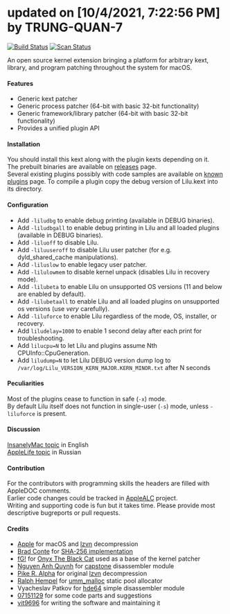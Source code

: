 updated on [10/4/2021, 7:22:56 PM] by TRUNG-QUAN-7
====

[![Build Status](https://github.com/acidanthera/Lilu/workflows/CI/badge.svg?branch=master)](https://github.com/acidanthera/Lilu/actions) [![Scan Status](https://scan.coverity.com/projects/16137/badge.svg?flat=1)](https://scan.coverity.com/projects/16137)

An open source kernel extension bringing a platform for arbitrary kext, library, and program patching throughout the system for macOS.

#### Features
- Generic kext patcher
- Generic process patcher (64-bit with basic 32-bit functionality)
- Generic framework/library patcher (64-bit with basic 32-bit functionality)
- Provides a unified plugin API

#### Installation
You should install this kext along with the plugin kexts depending on it.  
The prebuilt binaries are available on [releases](https://github.com/vit9696/Lilu/releases) page.  
Several existing plugins possibly with code samples are available on [known plugins](https://github.com/vit9696/Lilu/blob/master/KnownPlugins.md) page.
To compile a plugin copy the debug version of Lilu.kext into its directory.

#### Configuration
- Add `-liludbg` to enable debug printing (available in DEBUG binaries).
- Add `-liludbgall` to enable debug printing in Lilu and all loaded plugins (available in DEBUG binaries).
- Add `-liluoff` to disable Lilu.
- Add `-liluuseroff` to disable Lilu user patcher (for e.g. dyld_shared_cache manipulations).
- Add `-liluslow` to enable legacy user patcher.
- Add `-lilulowmem` to disable kernel unpack (disables Lilu in recovery mode).
- Add `-lilubeta` to enable Lilu on unsupported OS versions (11 and below are enabled by default).
- Add `-lilubetaall` to enable Lilu and all loaded plugins on unsupported os versions (use _very_ carefully).
- Add `-liluforce` to enable Lilu regardless of the mode, OS, installer, or recovery.
- Add `liludelay=1000` to enable 1 second delay after each print for troubleshooting.
- Add `lilucpu=N` to let Lilu and plugins assume Nth CPUInfo::CpuGeneration.
- Add `liludump=N` to let Lilu DEBUG version dump log to `/var/log/Lilu_VERSION_KERN_MAJOR.KERN_MINOR.txt` after N seconds

#### Peculiarities
Most of the plugins cease to function in safe (`-x`) mode.  
By default Lilu itself does not function in single-user (`-s`) mode, unless `-liluforce` is present.

#### Discussion
[InsanelyMac topic](http://www.insanelymac.com/forum/topic/321371-lilu-—-kext-and-process-patcher/) in English  
[AppleLife topic](https://applelife.ru/threads/lilu-patcher-kekstov-i-processov.1964133/) in Russian

#### Contribution
For the contributors with programming skills the headers are filled with AppleDOC comments.  
Earlier code changes could be tracked in [AppleALC](https://github.com/vit9696/AppleALC) project.  
Writing and supporting code is fun but it takes time. Please provide most descriptive bugreports or pull requests.

#### Credits
- [Apple](https://www.apple.com) for macOS  and [lzvn](https://github.com/lzfse/lzfse) decompression
- [Brad Conte](https://github.com/B-Con) for [SHA-256 implementation](https://github.com/B-Con/crypto-algorithms)
- [fG!](https://github.com/gdbinit) for [Onyx The Black Cat](https://github.com/gdbinit/onyx-the-black-cat) used as a base of the kernel patcher
- [Nguyen Anh Quynh](https://github.com/aquynh) for [capstone](https://github.com/aquynh/capstone) disassembler module
- [Pike R. Alpha](https://github.com/Piker-Alpha) for original [lzvn](https://github.com/Piker-Alpha/LZVN) decompression
- [Ralph Hempel](https://github.com/rhempel) for [umm_malloc](https://github.com/rhempel/umm_malloc) static pool allocator
- Vyacheslav Patkov for [hde64](https://github.com/mumble-voip/minhook/tree/7d80cff1de5c87b404e7ac451757bfa77e5e82da/src/hde) simple disassembler module
- [07151129](https://github.com/07151129) for some code parts and suggestions
- [vit9696](https://github.com/vit9696) for writing the software and maintaining it
